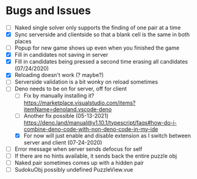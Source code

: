 # Bugs and Issues

- [ ] Naked single solver only supports the finding of one pair at a time
- [x] Sync serverside and clientside so that a blank cell is the same in both places
- [ ] Popup for new game shows up even when you finished the game
- [x] Fill in candidates not saving in server
- [x] Fill in candidates being pressed a second time erasing all candidates (07/24/2020)
- [x] Reloading doesn't work (? maybe?)
- [ ] Serverside validation is a bit wonky on reload sometimes
- [ ] Deno needs to be on for server, off for client
  - [ ] Fix by manually installing it? <https://marketplace.visualstudio.com/items?itemName=denoland.vscode-deno>
  - [ ] Another fix possible (05-13-2021) <https://deno.land/manual@v1.10.1/typescript/faqs#how-do-i-combine-deno-code-with-non-deno-code-in-my-ide>
  - [x] For now will just enable and disable extension as I switch between server and client (07-24-2020)
- [ ] Error message when server sends defocus for self
- [ ] If there are no hints available, it sends back the entire puzzle obj
- [ ] Naked pair sometimes comes up with a hidden pair
- [ ] SudokuObj possibly undefined PuzzleView.vue

